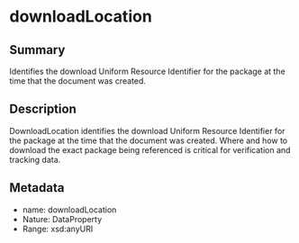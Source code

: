 <!-- Automatically generated by spec-parser v2.0.0 on 2023-12-27T15:02:03.969017+00:00 -->
<!-- SPDX-License-Identifier: Community-Spec-1.0 -->

# downloadLocation

## Summary

Identifies the download Uniform Resource Identifier for the package at the time that the document was created.


## Description

DownloadLocation identifies the download Uniform Resource Identifier 
for the package at the time that the document was created.
Where and how to download the exact package being referenced 
is critical for verification and tracking data.


## Metadata

- name: downloadLocation
- Nature: DataProperty
- Range: xsd:anyURI




